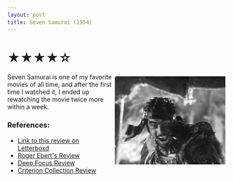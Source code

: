 ```yaml
---
layout: post
title: Seven Samurai (1954)
---
```

# ★★★★☆

<img align="right" src="https://raw.githubusercontent.com/abadari3/abadari3.github.io/master/_images/sevensamurai1.jpeg" style="float: right;margin-right: 7px;margin-left: 7px;margin-top: 7px;width: 50%">
Seven Samurai is one of my favorite movies of all time, and after the first time I watched it, I ended up rewatching the movie twice more within a week. 





### References:
- [Link to this review on Letterboxd]()
- [Roger Ebert's Review](https://www.rogerebert.com/reviews/great-movie-the-seven-samurai-1954)
- [Deep Focus Review](https://deepfocusreview.com/definitives/seven-samurai/)
- [Criterion Collection Review](https://www.criterion.com/current/posts/19-seven-samurai)

<!-- 

    [NbConvertApp] Converting notebook post.ipynb to markdown
    [NbConvertApp] Writing 797 bytes to _posts/2022-12-24-Seven Samurai 1954.md


-->
